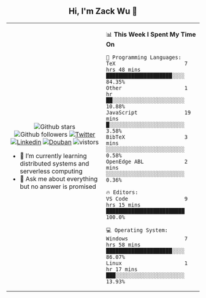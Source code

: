 <h2 align="center"> Hi, I'm Zack Wu 👋 </h2>

<table>
    <tr>
        <td valign="center" width="50%">
            <p align="center">
              <img src="https://img.shields.io/github/stars/keithnull?style=social" alt="Github stars" />
              <img src="https://img.shields.io/github/followers/keithnull?style=social" alt="Github followers" />
              <a href="https://twitter.com/_zackwu"><img src="https://img.shields.io/badge/@__zackwu-1DA1F2?style=flat&logo=Twitter&logoColor=white" alt="Twitter"/></a>
              <a href="https://www.linkedin.com/in/wuzhengke/?locale=en_US"><img src="https://img.shields.io/badge/@wuzhengke-0073b1?style=flat&logo=LinkedIn&logoColor=white" alt="Linkedin" /></a>
              <a href="https://www.douban.com/people/keith1"><img src="https://img.shields.io/badge/@keith1-007722?style=flat&logo=Douban&logoColor=white" alt="Douban" /></a>
              <img src="https://visitor-badge.glitch.me/badge?page_id=keithnull" alt="vistors" />
            </p>
            <ul>
                <li>🌱 I’m currently learning distributed systems and serverless computing</li>
                <li>💬 Ask me about everything but no answer is promised</li>
            </ul>
        </td>
       <td valign="top" width="50%">
    
<!--START_SECTION:waka-->
📊 **This Week I Spent My Time On** 

```text
💬 Programming Languages: 
TeX                      7 hrs 48 mins       █████████████████████░░░░   84.35% 
Other                    1 hr                ██░░░░░░░░░░░░░░░░░░░░░░░   10.88% 
JavaScript               19 mins             █░░░░░░░░░░░░░░░░░░░░░░░░   3.58% 
BibTeX                   3 mins              ░░░░░░░░░░░░░░░░░░░░░░░░░   0.58% 
OpenEdge ABL             2 mins              ░░░░░░░░░░░░░░░░░░░░░░░░░   0.36%

🔥 Editors: 
VS Code                  9 hrs 15 mins       █████████████████████████   100.0%

💻 Operating System: 
Windows                  7 hrs 58 mins       █████████████████████░░░░   86.07% 
Linux                    1 hr 17 mins        ███░░░░░░░░░░░░░░░░░░░░░░   13.93%

```


<!--END_SECTION:waka-->
</td></tr>
</table>


